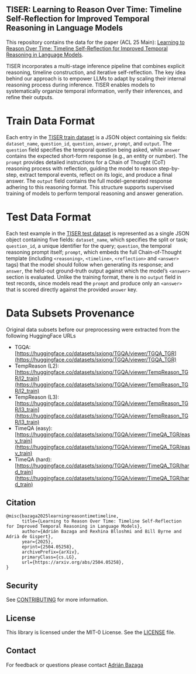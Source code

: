 ## TISER: Learning to Reason Over Time: Timeline Self-Reflection for Improved Temporal Reasoning in Language Models

This repository contains the data for the paper (ACL 25 Main): [Learning to Reason Over Time: Timeline Self-Reflection for Improved Temporal Reasoning in Language Models](https://arxiv.org/pdf/2504.05258).

TISER incorporates a multi-stage inference pipeline that combines explicit reasoning, timeline construction, and iterative self-reflection. The key idea behind our approach is to empower LLMs to adapt by scaling their internal reasoning process during inference. TISER enables models to systematically organize temporal information, verify their inferences, and refine their outputs.

# Train Data Format

Each entry in the [TISER train dataset](data/TISER_train.json) is a JSON object containing six fields: `dataset_name`, `question_id`, `question`, `answer`, `prompt`, and `output`. The `question` field specifies the temporal question being asked, while `answer` contains the expected short-form response (e.g., an entity or number). The `prompt` provides detailed instructions for a Chain of Thought (CoT) reasoning process with reflection, guiding the model to reason step-by-step, extract temporal events, reflect on its logic, and produce a final answer. The `output` field contains the full model-generated response adhering to this reasoning format. This structure supports supervised training of models to perform temporal reasoning and answer generation.

# Test Data Format

Each test example in the [TISER test dataset](data/TISER_test.json) is represented as a single JSON object containing five fields: `dataset_name`, which specifies the split or task; `question_id`, a unique identifier for the query; `question`, the temporal reasoning prompt itself; `prompt`, which embeds the full Chain-of-Thought template (including `<reasoning>`, `<timeline>`, `<reflection>` and `<answer>` tags) that the model should follow when generating its response; and `answer`, the held-out ground-truth output against which the model’s `<answer>` section is evaluated. Unlike the training format, there is no `output` field in test records, since models read the `prompt` and produce only an `<answer>` that is scored directly against the provided `answer` key.

# Data Subsets Provenance

Original data subsets before our preprocessing were extracted from the following HuggingFace URLs

- TGQA: [https://huggingface.co/datasets/sxiong/TGQA/viewer/TGQA_TGR](https://huggingface.co/datasets/sxiong/TGQA/viewer/TGQA_TGR)
- TempReason (L2): [https://huggingface.co/datasets/sxiong/TGQA/viewer/TempReason_TGR/l2_train](https://huggingface.co/datasets/sxiong/TGQA/viewer/TempReason_TGR/l2_train)
- TempReason (L3): [https://huggingface.co/datasets/sxiong/TGQA/viewer/TempReason_TGR/l3_train](https://huggingface.co/datasets/sxiong/TGQA/viewer/TempReason_TGR/l3_train)
- TimeQA (easy): [https://huggingface.co/datasets/sxiong/TGQA/viewer/TimeQA_TGR/easy_train](https://huggingface.co/datasets/sxiong/TGQA/viewer/TimeQA_TGR/easy_train)
- TimeQA (hard): [https://huggingface.co/datasets/sxiong/TGQA/viewer/TimeQA_TGR/hard_train](https://huggingface.co/datasets/sxiong/TGQA/viewer/TimeQA_TGR/hard_train)

## Citation
```
@misc{bazaga2025learningreasontimetimeline,
      title={Learning to Reason Over Time: Timeline Self-Reflection for Improved Temporal Reasoning in Language Models}, 
      author={Adrián Bazaga and Rexhina Blloshmi and Bill Byrne and Adrià de Gispert},
      year={2025},
      eprint={2504.05258},
      archivePrefix={arXiv},
      primaryClass={cs.LG},
      url={https://arxiv.org/abs/2504.05258}, 
}
```

## Security

See [CONTRIBUTING](CONTRIBUTING.md#security-issue-notifications) for more information.

## License

This library is licensed under the MIT-0 License. See the [LICENSE](LICENSE)  file.

## Contact

For feedback or questions please contact [Adrián Bazaga](https://bazaga.ai/)